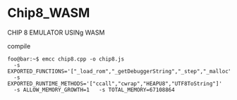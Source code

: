 # Chip8_WASM
CHIP 8 EMULATOR USINg WASM 

compile
```console
foo@bar:~$ emcc chip8.cpp -o chip8.js
  -s EXPORTED_FUNCTIONS='["_load_rom","_getDebuggerString","_step","_malloc","_free"]'
  -s EXPORTED_RUNTIME_METHODS='["ccall","cwrap","HEAPU8","UTF8ToString"]'
  -s ALLOW_MEMORY_GROWTH=1   -s TOTAL_MEMORY=67108864
```
